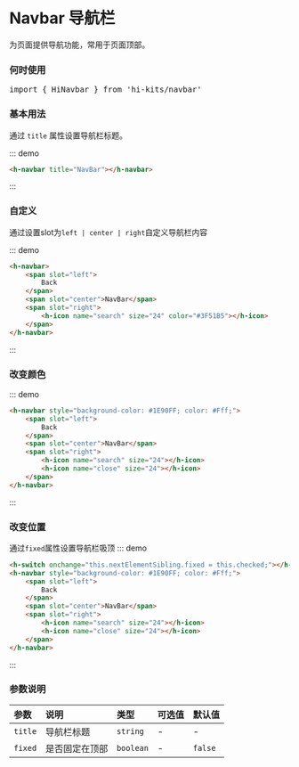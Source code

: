 # Navbar 导航栏

为页面提供导航功能，常用于页面顶部。

### 何时使用
<pre class="language-ts">
import { HiNavbar } from 'hi-kits/navbar'
</pre>

### 基本用法

通过 `title` 属性设置导航栏标题。

::: demo
```html
<h-navbar title="NavBar"></h-navbar>

```
:::

### 自定义
通过设置slot为`left | center | right`自定义导航栏内容

::: demo
```html
<h-navbar>
    <span slot="left">
        Back
    </span>
    <span slot="center">NavBar</span>
    <span slot="right">
        <h-icon name="search" size="24" color="#3F51B5"></h-icon>
    </span>
</h-navbar>

```
:::

### 改变颜色

::: demo
```html
<h-navbar style="background-color: #1E90FF; color: #Fff;">
    <span slot="left">
        Back
    </span>
    <span slot="center">NavBar</span>
    <span slot="right">
        <h-icon name="search" size="24"></h-icon>
        <h-icon name="close" size="24"></h-icon>
    </span>
</h-navbar>

```
:::

### 改变位置
通过`fixed`属性设置导航栏吸顶
::: demo
```html
<h-switch onchange="this.nextElementSibling.fixed = this.checked;"></h-switch>
<h-navbar style="background-color: #1E90FF; color: #Fff;">
    <span slot="left">
        Back
    </span>
    <span slot="center">NavBar</span>
    <span slot="right">
        <h-icon name="search" size="24"></h-icon>
        <h-icon name="close" size="24"></h-icon>
    </span>
</h-navbar>

```
:::

### 参数说明

|参数|说明|类型|可选值|默认值
|:--|:--|:--|:-----|:---
| `title`| 导航栏标题 |  `string` | - | -
| `fixed`| 是否固定在顶部	 |  `boolean` | - | `false`
